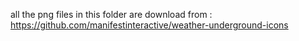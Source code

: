 all the png files in this folder are download from :
https://github.com/manifestinteractive/weather-underground-icons